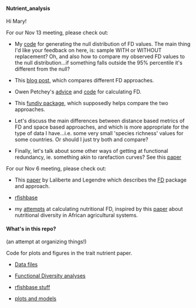 #### Nutrient_analysis

Hi Mary!


For our Nov 13 meeting, please check out:

* My [code](https://github.com/JoeyBernhardt/Nutrient_analysis/blob/master/Functional_Diversity/FD.null.md) for generating the null distribution of FD values. The main thing I'd like your feedback on here, is: sample WITH or WITHOUT replacement? Oh, and also how to compare my observed FD values to the null distribution...if something falls outside the 95% percentile it's different from the null?

* This [blog post](http://www.r-bloggers.com/on-functional-diversity-metrics/), which compares different FD approaches.

* Owen Petchey's [advice](http://www.thetrophiclink.org/resources/calculating-fd/) and [code](https://github.com/opetchey/ttl-resources/tree/master/functional_diversity) for calculating FD.

* This [fundiv package](https://github.com/ibartomeus/fundiv), which supposedly  helps compare the two approaches.

* Let's discuss the main differences between distance based metrics of FD and space based approaches, and which is more appropriate for the type of data I have...i.e. some very small 'species richness' values for some countries. Or should I just try both and compare?

* Finally, let's talk about some other ways of getting at functional redundancy, ie. something akin to rarefaction curves? See this [paper](http://onlinelibrary.wiley.com/store/10.1111/j.2041-210X.2011.00178.x/asset/j.2041-210X.2011.00178.x.pdf;jsessionid=7F185D0F8E4890891857EB8C60F53497.f01t04?v=1&t=igwds46p&s=20739ebd17f769aa704a0a6822b7575ac8413968)





For our Nov 6 meeting, please check out:

* This [paper](http://www.esajournals.org/doi/abs/10.1890/08-2244.1) by Laliberte and Legendre which describes the [FD](https://cran.r-project.org/web/packages/FD/index.html) package and approach.


* [rfishbase](https://github.com/ropensci/rfishbase)

* my [attempts](https://github.com/JoeyBernhardt/Nutrient_analysis/tree/master/Functional_Diversity) at calculating nutritional FD, inspired by this [paper](http://journals.plos.org/plosone/article?id=10.1371/journal.pone.0021235) about nutritional diversity in African agricultural systems.





#### What's in this repo?
(an attempt at organizing things!)

Code for plots and figures in the trait nutrient paper. 


* [Data files](https://github.com/JoeyBernhardt/Nutrient_analysis/tree/master/data)



* [Functional Diversity analyses](https://github.com/JoeyBernhardt/Nutrient_analysis/tree/master/Functional_Diversity)


* [rfishbase stuff](https://github.com/JoeyBernhardt/Nutrient_analysis/tree/master/rfishbase)



* [plots and models](https://github.com/JoeyBernhardt/Nutrient_analysis/tree/master/R_Plots_models)

